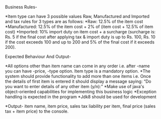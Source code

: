 
Business Rules-

*Item type can have 3 possible values Raw, Manufactured and Imported and tax rules for 3 types are as follows: *Raw: 12.5% of the item cost *Manufactured: 12.5% of the item cost + 2% of (item cost + 12.5% of item cost) *Imported: 10% import duty on item cost + a surcharge (surcharge is: Rs. 5 if the final cost after applying tax & import duty is up to Rs. 100, Rs. 10 if the cost exceeds 100 and up to 200 and 5% of the final cost if it exceeds 200).

Expected Behaviour And Output-

*All options other than item name can come in any order i.e. after -name you can have -price, -type option. Item type is a mandatory option. *The system should provide functionality to add more than one items i.e. Once the details of first item is entered it should display a message saying: “Do you want to enter details of any other item (y/n):” *Make use of java's object-oriented capabilities for implementing this business logic *Exception handling is expected in the program *Jdk8 should be used for development

*Output- item name, item price, sales tax liability per item, final price (sales tax + item price) to the console.
